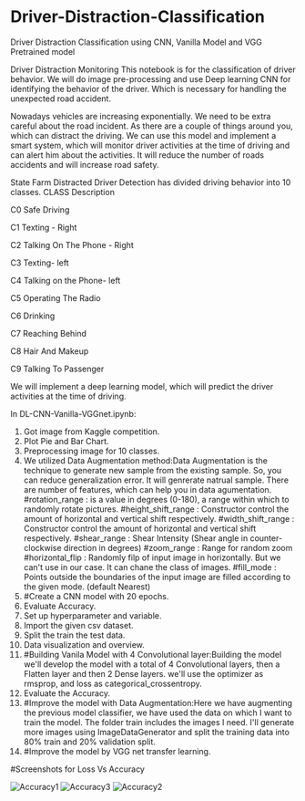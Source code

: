 # Driver-Distraction-Classification
Driver Distraction Classification using CNN, Vanilla Model and VGG Pretrained model 


Driver Distraction Monitoring This notebook is for the classification of driver behavior. We will do image pre-processing and use Deep learning CNN for identifying the behavior of the driver. Which is necessary for handling the unexpected road accident.

Nowadays vehicles are increasing exponentially. We need to be extra careful about the road incident. As there are a couple of things around you, which can distract the driving. We can use this model and implement a smart system, which will monitor driver activities at the time of driving and can alert him about the activities. It will reduce the number of roads accidents and will increase road safety.

State Farm Distracted Driver Detection has divided driving behavior into 10 classes. CLASS Description

C0 Safe Driving

C1 Texting - Right

C2 Talking On The Phone - Right

C3 Texting- left

C4 Talking on the Phone- left

C5 Operating The Radio

C6 Drinking

C7 Reaching Behind

C8 Hair And Makeup

C9 Talking To Passenger

We will implement a deep learning model, which will predict the driver activities at the time of driving.

In DL-CNN-Vanilla-VGGnet.ipynb: 
1. Got image from Kaggle competition.
2. Plot Pie and Bar Chart.
3. Preprocessing image for 10 classes.
4. We utilized Data Augmentation method:Data Augmentation is the technique to generate new sample from the existing sample. So, you can reduce generalization error. It will genrerate natrual sample. There are number of features, which can help you in data agumentation.
#rotation_range : is a value in degrees (0-180), a range within which to randomly rotate pictures.
#height_shift_range : Constructor control the amount of horizontal and vertical shift respectively.
#width_shift_range : Constructor control the amount of horizontal and vertical shift respectively.
#shear_range : Shear Intensity (Shear angle in counter-clockwise direction in degrees)
#zoom_range : Range for random zoom
#horizontal_flip : Randomly filp of input image in horizontally. But we can't use in our case. It can chane the class of images.
#fill_mode : Points outside the boundaries of the input image are filled according to the given mode. (default Nearest)
5. #Create a CNN model with 20 epochs. 
6. Evaluate Accuracy. 
7. Set up hyperparameter and variable.
8. Import the given csv dataset.
9. Split the train the test data.
10. Data visualization and overview.
11. #Building Vanila Model with 4 Convolutional layer:Building the model
we'll develop the model with a total of 4 Convolutional layers, then a Flatten layer and then 2 Dense layers. we'll use the optimizer as rmsprop, and loss as categorical_crossentropy.
12. Evaluate the Accuracy.
13. #Improve the model with Data Augmentation:Here we have augmenting the previous model classifier, we have used the data on which I want to train the model. The folder train includes the images I need. I'll generate more images using ImageDataGenerator and split the training data into 80% train and 20% validation split. 
14. #Improve the model by VGG net transfer learning. 

#Screenshots for Loss Vs Accuracy

![Accuracy1](https://user-images.githubusercontent.com/22896571/70399560-f4919280-19d9-11ea-90ce-a6ff3504cc33.png)
![Accuracy3](https://user-images.githubusercontent.com/22896571/70399565-fb200a00-19d9-11ea-8bde-2f6cea94bd15.png)
![Accuracy2](https://user-images.githubusercontent.com/22896571/70399566-fc513700-19d9-11ea-97cb-dd4c0389ecd8.png)
